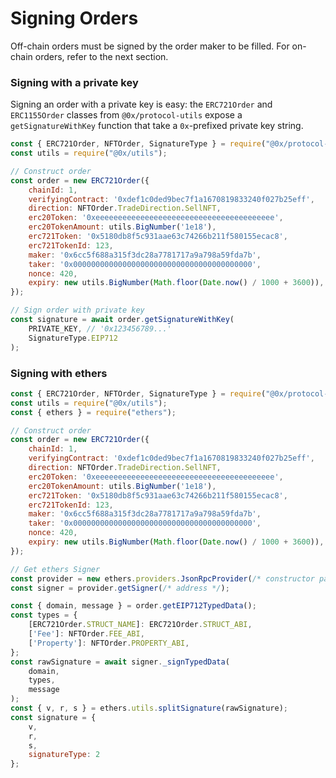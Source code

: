 # Signing Orders

Off-chain orders must be signed by the order maker to be filled. For on-chain orders, refer to the next section.&#x20;

### Signing with a private key

Signing an order with a private key is easy: the `ERC721Order` and `ERC1155Order` classes from `@0x/protocol-utils` expose a `getSignatureWithKey` function that take a `0x`-prefixed private key string.

```javascript
const { ERC721Order, NFTOrder, SignatureType } = require("@0x/protocol-utils");
const utils = require("@0x/utils");

// Construct order
const order = new ERC721Order({
    chainId: 1, 
    verifyingContract: '0xdef1c0ded9bec7f1a1670819833240f027b25eff', 
    direction: NFTOrder.TradeDirection.SellNFT,
    erc20Token: '0xeeeeeeeeeeeeeeeeeeeeeeeeeeeeeeeeeeeeeeee',
    erc20TokenAmount: utils.BigNumber('1e18'),
    erc721Token: '0x5180db8f5c931aae63c74266b211f580155ecac8',
    erc721TokenId: 123,
    maker: '0x6cc5f688a315f3dc28a7781717a9a798a59fda7b',
    taker: '0x0000000000000000000000000000000000000000',
    nonce: 420,
    expiry: new utils.BigNumber(Math.floor(Date.now() / 1000 + 3600)),
});

// Sign order with private key
const signature = await order.getSignatureWithKey(
    PRIVATE_KEY, // '0x123456789...'
    SignatureType.EIP712
);
```

### Signing with ethers

```javascript
const { ERC721Order, NFTOrder, SignatureType } = require("@0x/protocol-utils");
const utils = require("@0x/utils");
const { ethers } = require("ethers");

// Construct order
const order = new ERC721Order({
    chainId: 1, 
    verifyingContract: '0xdef1c0ded9bec7f1a1670819833240f027b25eff', 
    direction: NFTOrder.TradeDirection.SellNFT,
    erc20Token: '0xeeeeeeeeeeeeeeeeeeeeeeeeeeeeeeeeeeeeeeee',
    erc20TokenAmount: utils.BigNumber('1e18'),
    erc721Token: '0x5180db8f5c931aae63c74266b211f580155ecac8',
    erc721TokenId: 123,
    maker: '0x6cc5f688a315f3dc28a7781717a9a798a59fda7b',
    taker: '0x0000000000000000000000000000000000000000',
    nonce: 420,
    expiry: new utils.BigNumber(Math.floor(Date.now() / 1000 + 3600)),
});

// Get ethers Signer
const provider = new ethers.providers.JsonRpcProvider(/* constructor params */);
const signer = provider.getSigner(/* address */);

const { domain, message } = order.getEIP712TypedData();
const types = {
    [ERC721Order.STRUCT_NAME]: ERC721Order.STRUCT_ABI,
    ['Fee']: NFTOrder.FEE_ABI,
    ['Property']: NFTOrder.PROPERTY_ABI,
};
const rawSignature = await signer._signTypedData(
    domain,
    types,
    message
);
const { v, r, s } = ethers.utils.splitSignature(rawSignature);
const signature = { 
    v,
    r, 
    s,
    signatureType: 2
};
```
